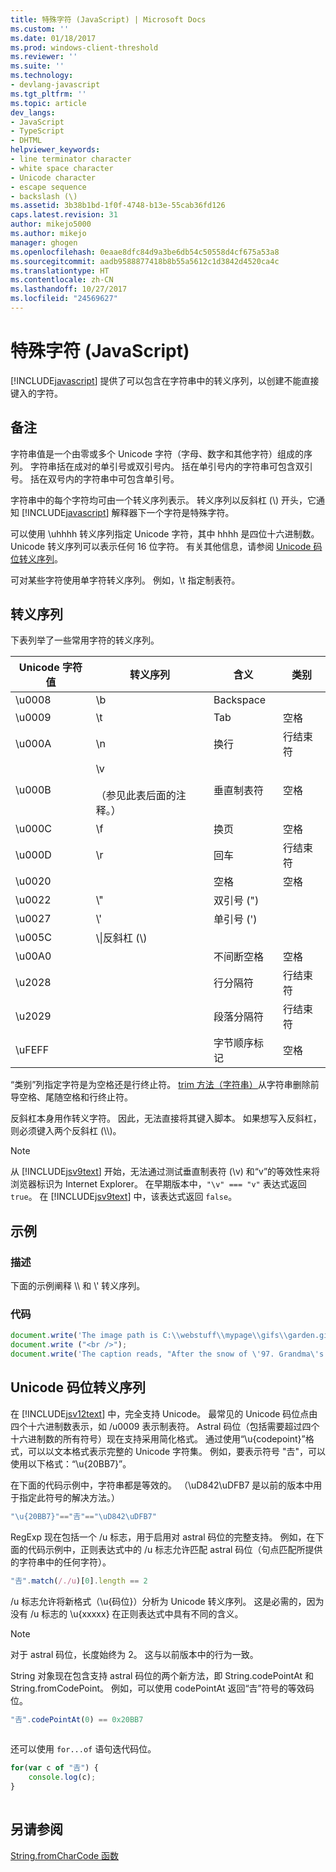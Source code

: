 ```yaml
---
title: 特殊字符 (JavaScript) | Microsoft Docs
ms.custom: ''
ms.date: 01/18/2017
ms.prod: windows-client-threshold
ms.reviewer: ''
ms.suite: ''
ms.technology:
- devlang-javascript
ms.tgt_pltfrm: ''
ms.topic: article
dev_langs:
- JavaScript
- TypeScript
- DHTML
helpviewer_keywords:
- line terminator character
- white space character
- Unicode character
- escape sequence
- backslash (\)
ms.assetid: 3b38b1bd-1f0f-4748-b13e-55cab36fd126
caps.latest.revision: 31
author: mikejo5000
ms.author: mikejo
manager: ghogen
ms.openlocfilehash: 0eaae8dfc84d9a3be6db54c50558d4cf675a53a8
ms.sourcegitcommit: aadb9588877418b8b55a5612c1d3842d4520ca4c
ms.translationtype: HT
ms.contentlocale: zh-CN
ms.lasthandoff: 10/27/2017
ms.locfileid: "24569627"
---
```

# <a name="special-characters-javascript"></a>特殊字符 (JavaScript)
[!INCLUDE[javascript](../../javascript/includes/javascript-md.md)] 提供了可以包含在字符串中的转义序列，以创建不能直接键入的字符。  
  
## <a name="remarks"></a>备注  
 字符串值是一个由零或多个 Unicode 字符（字母、数字和其他字符）组成的序列。 字符串括在成对的单引号或双引号内。 括在单引号内的字符串可包含双引号。 括在双号内的字符串中可包含单引号。  
  
 字符串中的每个字符均可由一个转义序列表示。 转义序列以反斜杠 (\\) 开头，它通知 [!INCLUDE[javascript](../../javascript/includes/javascript-md.md)] 解释器下一个字符是特殊字符。  
  
 可以使用 \uhhhh 转义序列指定 Unicode 字符，其中 hhhh 是四位十六进制数。 Unicode 转义序列可以表示任何 16 位字符。 有关其他信息，请参阅 [Unicode 码位转义序列](#CodePoint)。  
  
 可对某些字符使用单字符转义序列。 例如，\t 指定制表符。  
  
## <a name="escape-sequences"></a>转义序列  
 下表列举了一些常用字符的转义序列。  
  
|Unicode 字符值|转义序列|含义|类别|  
|-----------------------------|---------------------|-------------|--------------|  
|\u0008|\b|Backspace||  
|\u0009|\t|Tab|空格|  
|\u000A|\n|换行|行结束符|  
|\u000B|\v<br /><br /> （参见此表后面的注释。）|垂直制表符|空格|  
|\u000C|\f|换页|空格|  
|\u000D|\r|回车|行结束符|  
|\u0020||空格|空格|  
|\u0022|\\"|双引号 (")||  
|\u0027|\\'|单引号 (')||  
|\u005C|\\\|反斜杠 (\\)||  
|\u00A0||不间断空格|空格|  
|\u2028||行分隔符|行结束符|  
|\u2029||段落分隔符|行结束符|  
|\uFEFF||字节顺序标记|空格|  
  
 “类别”列指定字符是为空格还是行终止符。 [trim 方法（字符串）](../../javascript/reference/trim-method-string-javascript.md)从字符串删除前导空格、尾随空格和行终止符。  
  
 反斜杠本身用作转义字符。 因此，无法直接将其键入脚本。 如果想写入反斜杠，则必须键入两个反斜杠 (\\\\)。  
  
> [!NOTE]
>  从 [!INCLUDE[jsv9text](../../javascript/includes/jsv9text-md.md)] 开始，无法通过测试垂直制表符 (\v) 和“v”的等效性来将浏览器标识为 Internet Explorer。 在早期版本中，`"\v" === "v"` 表达式返回 `true`。 在 [!INCLUDE[jsv9text](../../javascript/includes/jsv9text-md.md)] 中，该表达式返回 `false`。  
  
## <a name="example"></a>示例  
  
### <a name="description"></a>描述  
 下面的示例阐释 \\\ 和 \\' 转义序列。  
  
### <a name="code"></a>代码  
  
```JavaScript  
document.write('The image path is C:\\webstuff\\mypage\\gifs\\garden.gif.');  
document.write ("<br />");  
document.write('The caption reads, "After the snow of \'97. Grandma\'s house is covered."');  
```  
  
<a name="CodePoint"></a>   
## <a name="unicode-code-point-escape-sequences"></a>Unicode 码位转义序列  
 在 [!INCLUDE[jsv12text](../../javascript/includes/jsv12text-md.md)] 中，完全支持 Unicode。 最常见的 Unicode 码位点由四个十六进制数表示，如 /u0009 表示制表符。 Astral 码位（包括需要超过四个十六进制数的所有符号）现在支持采用简化格式。 通过使用“\u{codepoint}”格式，可以以文本格式表示完整的 Unicode 字符集。 例如，要表示符号 "𠮷"，可以使用以下格式：“\u{20BB7}”。  
  
 在下面的代码示例中，字符串都是等效的。 （\uD842\uDFB7 是以前的版本中用于指定此符号的解决方法。）  
  
```JavaScript  
"\u{20BB7}"=="𠮷"=="\uD842\uDFB7"  
```  
  
 RegExp 现在包括一个 /u 标志，用于启用对 astral 码位的完整支持。 例如，在下面的代码示例中，正则表达式中的 /u 标志允许匹配 astral 码位（句点匹配所提供的字符串中的任何字符）。  
  
```JavaScript  
"𠮷".match(/./u)[0].length == 2  
```  
  
 /u 标志允许将新格式（\u{码位}）分析为 Unicode 转义序列。 这是必需的，因为没有 /u 标志的 \u{xxxxx} 在正则表达式中具有不同的含义。  
  
> [!NOTE]
>  对于 astral 码位，长度始终为 2。 这与以前版本中的行为一致。  
  
 String 对象现在包含支持 astral 码位的两个新方法，即 String.codePointAt 和 String.fromCodePoint。 例如，可以使用 codePointAt 返回“𠮷”符号的等效码位。  
  
```JavaScript  
"𠮷".codePointAt(0) == 0x20BB7  
  
```  
  
 还可以使用 `for...of` 语句迭代码位。  
  
```JavaScript  
for(var c of "𠮷") {  
    console.log(c);  
}  
  
```  
  
## <a name="see-also"></a>另请参阅  
 [String.fromCharCode 函数](../../javascript/reference/string-fromcharcode-function-javascript.md)